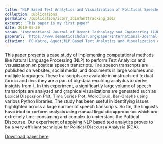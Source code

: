 ```yaml
---
title: "NLP Based Text Analytics and Visualization of Political Speeches"
collection: publications
permalink: /publication/icorr_3dinfanttracking_2017
excerpt: 'This paper is my first paper'
date: 2019-09-29
venue: 'International Journal of Recent Technology and Engineering (IJRTE) - Scopus Internatioal Journal'
paperurl: 'https://www.semanticscholar.org/paper/International-Journal-of-Recent-Technology-and-Katre/27c87be7b0fbef48a256fc2ad5df890625498f7c'
citation: 'PD Katre, &quot;NLP Based Text Analytics and Visualization of Political Speeches; <i>International Journal of Recent Technology and Engineering (IJRTE)</i>ISSN: 2277-3878, Volume-8 Issue-3, September 2019, pp. 8574-8579'
---
```

This paper presents a case study of implementing computational methods like Natural Language Processing (NLP) to perform Text Analytics and Visualization on political speech transcripts. The speech transcripts are published on websites, social media, and documents in large volumes and multiple languages. These transcripts are available in unstructured textual format and thus they are a part of big-data requiring analytics to derive insights from it. In this experiment, a significantly large volume of speech transcripts are analyzed and graphical visualizations are generated such as Lexical Dispersion Plot, Time Series Plot, WordCloud, Bar-Graphs using various Python libraries. The study has been useful in identifying issues highlighted across a large number of speech transcripts. So far, the linguists have tried to perform analysis using manual linguistic approaches which are extremely time-consuming and complex to understand the Political Discourse. Our experiment of applying NLP based text analytics proves to be a very efficient technique for Political Discourse Analysis (PDA).

[Download paper here](https://www.semanticscholar.org/paper/International-Journal-of-Recent-Technology-and-Katre/27c87be7b0fbef48a256fc2ad5df890625498f7c)
